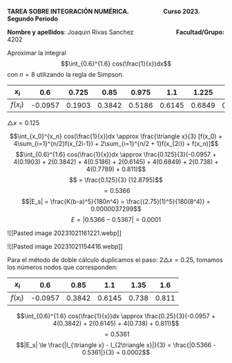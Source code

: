 

**TAREA SOBRE INTEGRACIÓN NUMÉRICA.                        Curso 2023. Segundo Período**

**Nombre y apellidos**: Joaquin Rivas Sanchez                        
**Facultad/Grupo:** 4202

Aproximar la integral $$\int_{0.6}^{1.6} cos(\frac{1}{x})dx$$ con $n=8$ utilizando la regla de Simpson.


| $x_i$    | 0.6 | 0.725 | 0.85 | 0.975 | 1.1 | 1.225 | 1.35 | 1.475 | 1.6 |
| -------- | --- | ----- | ---- | ----- | --- | ----- | ---- | ----- | --- |
| $f(x_i)$ | -0.0957 | 0.1903 | 0.3842 | 0.5186 | 0.6145 | 0.6849 | 0.738 | 0.7789 | 0.811 |

$\triangle x = 0.125$

$$\int_{x_0}^{x_n} cos(\frac{1}{x})dx \approx \frac{\triangle x}{3} [f(x_0) + 4\sum_{i=1}^{n/2}f(x_{2i-1}) + 2\sum_{i=1}^{n/2 + 1}f(x_{2i}) + f(x_n)]$$
$$\int_{0.6}^{1.6} cos(\frac{1}{x})dx \approx \frac{0.125}{3}(-0.0957 + 4(0.1903) + 2(0.3842) + 4(0.5186) + 2(0.6145) + 4(0.6849) + 2(0.738) + 4(0.7789) + 0.811)$$
$$ = \frac{0.125}{3} (12.8795)$$
$$ = 0.5366$$
$$|E_s| = \frac{K(b-a)^5}{180n^4} = \frac{(2.75)(1)^5}{180(8^4)} = 0.0000037299$$
$$E = |0.5366 - 0.5367| = 0.0001 $$

![[Pasted image 20231021161221.webp]]

![[Pasted image 20231021154416.webp]]

Para el método de doble cálculo duplicamos el paso: $2 \triangle x = 0.25$, tomamos los números nodos que corresponden:


| $x_i$    | 0.6 | 0.85 | 1.1 | 1.35 | 1.6 |
| -------- | ---  | ----- | --- | ----- | ---- |  
| $f(x_i)$ | -0.0957 | 0.3842 | 0.6145 | 0.738 | 0.811 |

$$\int_{0.6}^{1.6} cos(\frac{1}{x})dx \approx \frac{0.25}{3}(-0.0957 + 4(0.3842) + 2(0.6145) + 4(0.738) + 0.811)$$
$$= 0.5361$$
$$|E_s| \le \frac{|I_{\triangle x} - I_{2\triangle x}|}{3} = \frac{|0.5366 -  0.5361|}{3} = 0.0002$$
